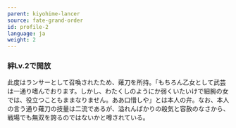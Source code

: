 ```yaml
---
parent: kiyohime-lancer
source: fate-grand-order
id: profile-2
language: ja
weight: 2
---
```


### 絆Lv.2で開放

此度はランサーとして召喚されたため、薙刀を所持。「もちろん乙女として武芸は一通り嗜んでおります。しかし、わたくしのようにか弱くいたいけで細腕の女では、役立つこともままなりません。ああ口惜しや」とは本人の弁。なお、本人の言う通り薙刀の技量は二流であるが、溢れんばかりの殺気と容赦のなさから、戦場でも無双を誇るのではないかと噂されている。
